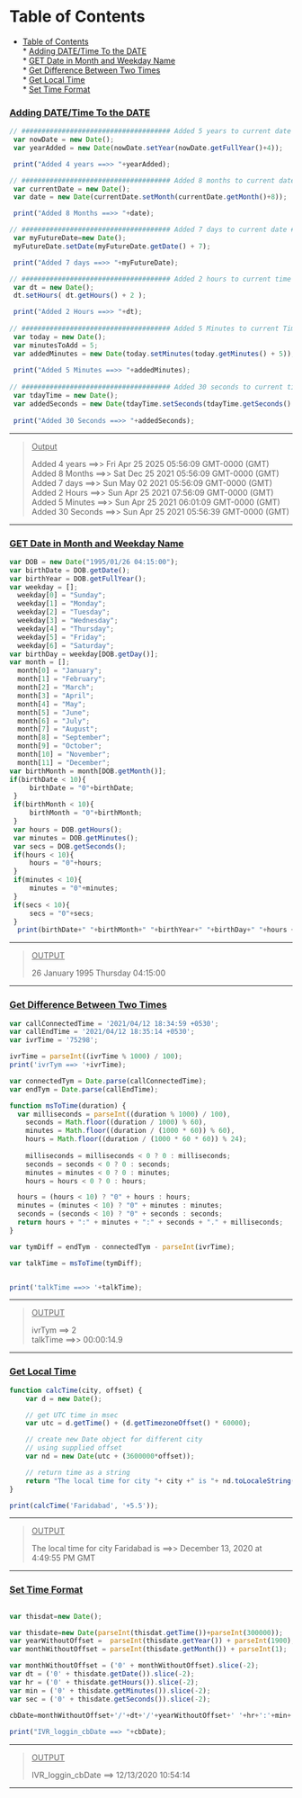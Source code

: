 Table of Contents
=================

   * [Table of Contents](#table-of-contents)  
         * [<ins>Adding DATE/Time To the DATE</ins>](#adding-datetime-to-the-date)  
         * [<ins>GET Date in Month and Weekday Name</ins>](#get-date-in-month-and-weekday-name)  
         * [<ins>Get Difference Between Two Times</ins>](#get-difference-between-two-times)  
         * [<ins>Get Local Time<ins></ins></ins>](#get-local-time)  
         * [<ins>Set Time Format<ins></ins></ins>](#set-time-format)  
### <ins>Adding DATE/Time To the DATE</ins>
```js
// ##################################### Added 5 years to current date #####################################
 var nowDate = new Date();
 var yearAdded = new Date(nowDate.setYear(nowDate.getFullYear()+4));

 print("Added 4 years ==>> "+yearAdded);

// ##################################### Added 8 months to current date #####################################
 var currentDate = new Date();
 var date = new Date(currentDate.setMonth(currentDate.getMonth()+8));

 print("Added 8 Months ==>> "+date);

// ##################################### Added 7 days to current date #####################################
 var myFutureDate=new Date();
 myFutureDate.setDate(myFutureDate.getDate() + 7);

 print("Added 7 days ==>> "+myFutureDate);

// ##################################### Added 2 hours to current time #####################################
 var dt = new Date();
 dt.setHours( dt.getHours() + 2 );

 print("Added 2 Hours ==>> "+dt);
     
// ##################################### Added 5 Minutes to current Time #####################################
 var today = new Date();
 var minutesToAdd = 5;
 var addedMinutes = new Date(today.setMinutes(today.getMinutes() + 5));
          
 print("Added 5 Minutes ==>> "+addedMinutes);
             
// ##################################### Added 30 seconds to current time #####################################
 var tdayTime = new Date();
 var addedSeconds = new Date(tdayTime.setSeconds(tdayTime.getSeconds() + 30));
                 
 print("Added 30 Seconds ==>> "+addedSeconds);
```
___
> <ins>Output</ins>
> 
> Added 4 years ==>> Fri Apr 25 2025 05:56:09 GMT-0000 (GMT)  
> Added 8 Months ==>> Sat Dec 25 2021 05:56:09 GMT-0000 (GMT)  
> Added 7 days ==>> Sun May 02 2021 05:56:09 GMT-0000 (GMT)  
> Added 2 Hours ==>> Sun Apr 25 2021 07:56:09 GMT-0000 (GMT)  
> Added 5 Minutes ==>> Sun Apr 25 2021 06:01:09 GMT-0000 (GMT)  
> Added 30 Seconds ==>> Sun Apr 25 2021 05:56:39 GMT-0000 (GMT)  
___
### <ins>GET Date in Month and Weekday Name</ins>

```js
var DOB = new Date("1995/01/26 04:15:00");             
var birthDate = DOB.getDate();             
var birthYear = DOB.getFullYear();             
var weekday = [];             
  weekday[0] = "Sunday";             
  weekday[1] = "Monday";             
  weekday[2] = "Tuesday";             
  weekday[3] = "Wednesday";             
  weekday[4] = "Thursday";             
  weekday[5] = "Friday";             
  weekday[6] = "Saturday";             
var birthDay = weekday[DOB.getDay()];             
var month = [];             
  month[0] = "January";             
  month[1] = "February";             
  month[2] = "March";             
  month[3] = "April";             
  month[4] = "May";             
  month[5] = "June";             
  month[6] = "July";             
  month[7] = "August";             
  month[8] = "September";             
  month[9] = "October";             
  month[10] = "November";             
  month[11] = "December";             
var birthMonth = month[DOB.getMonth()];             
if(birthDate < 10){             
     birthDate = "0"+birthDate;             
 }             
 if(birthMonth < 10){             
     birthMonth = "0"+birthMonth;             
 }             
 var hours = DOB.getHours();             
 var minutes = DOB.getMinutes();             
 var secs = DOB.getSeconds();             
 if(hours < 10){             
     hours = "0"+hours;             
 }             
 if(minutes < 10){             
     minutes = "0"+minutes;             
 }             
 if(secs < 10){             
     secs = "0"+secs;             
 }             
  print(birthDate+" "+birthMonth+" "+birthYear+" "+birthDay+" "+hours + ":"+minutes + ":"+secs);     
```
___
  > <ins>OUTPUT</ins>    
  > 
  >26 January 1995 Thursday 04:15:00      

___


### <ins>Get Difference Between Two Times</ins>

```js
var callConnectedTime = '2021/04/12 18:34:59 +0530';
var callEndTime = '2021/04/12 18:35:14 +0530';
var ivrTime = '75298';

ivrTime = parseInt((ivrTime % 1000) / 100);
print('ivrTym ==> '+ivrTime);

var connectedTym = Date.parse(callConnectedTime);
var endTym = Date.parse(callEndTime);

function msToTime(duration) {
  var milliseconds = parseInt((duration % 1000) / 100),
    seconds = Math.floor((duration / 1000) % 60),
    minutes = Math.floor((duration / (1000 * 60)) % 60),
    hours = Math.floor((duration / (1000 * 60 * 60)) % 24);
    
    milliseconds = milliseconds < 0 ? 0 : milliseconds;
    seconds = seconds < 0 ? 0 : seconds;
    minutes = minutes < 0 ? 0 : minutes;
    hours = hours < 0 ? 0 : hours;

  hours = (hours < 10) ? "0" + hours : hours;
  minutes = (minutes < 10) ? "0" + minutes : minutes;
  seconds = (seconds < 10) ? "0" + seconds : seconds;
  return hours + ":" + minutes + ":" + seconds + "." + milliseconds;
}

var tymDiff = endTym - connectedTym - parseInt(ivrTime);

var talkTime = msToTime(tymDiff);


print('talkTime ==>> '+talkTime);
```
___
> <ins>OUTPUT</ins>
> 
>ivrTym ==> 2    
>talkTime ==>> 00:00:14.9   
___
### <ins>Get Local Time<ins>

```js
function calcTime(city, offset) {
    var d = new Date();

    // get UTC time in msec
    var utc = d.getTime() + (d.getTimezoneOffset() * 60000);

    // create new Date object for different city
    // using supplied offset
    var nd = new Date(utc + (3600000*offset));

    // return time as a string
    return "The local time for city "+ city +" is "+ nd.toLocaleString();
}

print(calcTime('Faridabad', '+5.5'));
```   
___

> <ins>OUTPUT</ins>   
> 
>The local time for city Faridabad is ==>> December 13, 2020 at 4:49:55 PM GMT   
___

### <ins>Set Time Format<ins>

```js

var thisdat=new Date();

var thisdate=new Date(parseInt(thisdat.getTime())+parseInt(300000));
var yearWithoutOffset =  parseInt(thisdate.getYear()) + parseInt(1900);
var monthWithoutOffset = parseInt(thisdate.getMonth()) + parseInt(1);

var monthWithoutOffset = ('0' + monthWithoutOffset).slice(-2);
var dt = ('0' + thisdate.getDate()).slice(-2);
var hr = ('0' + thisdate.getHours()).slice(-2);
var min = ('0' + thisdate.getMinutes()).slice(-2);
var sec = ('0' + thisdate.getSeconds()).slice(-2);

cbDate=monthWithoutOffset+'/'+dt+'/'+yearWithoutOffset+' '+hr+':'+min+':'+sec;
 
print("IVR_loggin_cbDate ==> "+cbDate);

```
___
> <ins>OUTPUT</ins>   
>
> IVR_loggin_cbDate ==> 12/13/2020 10:54:14  
___